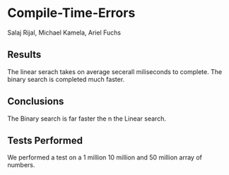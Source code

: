 # Compile-Time-Errors
Salaj Rijal, Michael Kamela, Ariel Fuchs

## Results
The linear serach takes on average secerall miliseconds to complete. The binary search is completed much faster.
## Conclusions
The Binary search is far faster the n the Linear search.
## Tests Performed
We performed a test on a 1 million 10 million and 50 million array of numbers.
